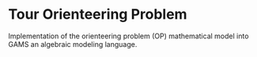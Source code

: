 # Tour Orienteering Problem
Implementation of the orienteering problem (OP) mathematical model into GAMS an algebraic modeling language.
